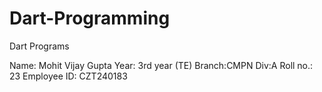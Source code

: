 # Dart-Programming
Dart Programs

Name: Mohit Vijay Gupta
Year: 3rd year (TE)
Branch:CMPN
Div:A
Roll no.: 23
Employee ID: CZT240183